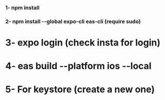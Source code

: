### 1- npm install
### 2- npm install --global expo-cli eas-cli (require sudo)
# 3- expo login (check insta for login)
# 4- eas build --platform ios --local
# 5- For keystore (create a new one)